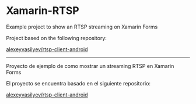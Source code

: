 # Xamarin-RTSP
Example project to show an RTSP streaming on Xamarin Forms

Project based on the following repository:

[alexeyvasilyev/rtsp-client-android](https://github.com/alexeyvasilyev/rtsp-client-android)

****

Proyecto de ejemplo de como mostrar un streaming RTSP en Xamarin Forms 

El proyecto se encuentra basado en el siguiente repositorio:

[alexeyvasilyev/rtsp-client-android](https://github.com/alexeyvasilyev/rtsp-client-android)